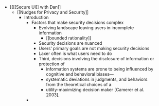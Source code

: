 - [[[[Secure UI]] with Dan]]
    - [[Nudges for Privacy and Security]]
        - Introduction
            - Factors that make security decisions complex
                - Evolving landscape leaving users in incomplete information
                    - [[bounded rationality]]
                - Security decisions are nuanced
                - Users' primary goals are not making security decisions
                - Laxer often is what users need to do
                - Third, decisions involving the disclosure of information or protection of
                    - information systems are prone to being influenced by cognitive and behavioral biases—
                    - systematic deviations in judgments, and behaviors from the theoretical choices of a
                    - utility-maximizing decision maker [Camerer et al. 2003].
            - 
